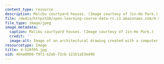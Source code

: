 ```yaml
---
content_type: resource
description: Malibu courtyard houses. (Image courtesy of Jin-Ho Park.)
file: /media/https%3A/open-learning-course-data-rc.s3.amazonaws.com/4-520-computational-design-i-theory-and-applications-fall-2005/464a8008f971b2ab72cb121b1a53ed4b_4-520f05.jpg
file_type: image/jpeg
image_metadata:
  caption: Malibu courtyard houses. (Image courtesy of Jin-Ho Park.)
  credit: ''
  image-alt: Image of an architectural drawing created with a computer program.
resourcetype: Image
title: 4-520f05.jpg
uid: 464a8008-f971-b2ab-72cb-121b1a53ed4b
---
```

